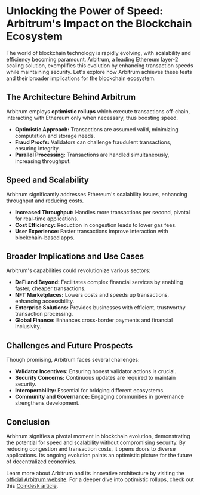# Unlocking the Power of Speed: Arbitrum's Impact on the Blockchain Ecosystem

The world of blockchain technology is rapidly evolving, with scalability and efficiency becoming paramount. Arbitrum, a leading Ethereum layer-2 scaling solution, exemplifies this evolution by enhancing transaction speeds while maintaining security. Let's explore how Arbitrum achieves these feats and their broader implications for the blockchain ecosystem.

## The Architecture Behind Arbitrum

Arbitrum employs **optimistic rollups** which execute transactions off-chain, interacting with Ethereum only when necessary, thus boosting speed. 

- **Optimistic Approach:** Transactions are assumed valid, minimizing computation and storage needs.
- **Fraud Proofs:** Validators can challenge fraudulent transactions, ensuring integrity.
- **Parallel Processing:** Transactions are handled simultaneously, increasing throughput.

## Speed and Scalability

Arbitrum significantly addresses Ethereum's scalability issues, enhancing throughput and reducing costs.

- **Increased Throughput:** Handles more transactions per second, pivotal for real-time applications.
- **Cost Efficiency:** Reduction in congestion leads to lower gas fees.
- **User Experience:** Faster transactions improve interaction with blockchain-based apps.

## Broader Implications and Use Cases

Arbitrum's capabilities could revolutionize various sectors:

- **DeFi and Beyond:** Facilitates complex financial services by enabling faster, cheaper transactions.
- **NFT Marketplaces:** Lowers costs and speeds up transactions, enhancing accessibility.
- **Enterprise Solutions:** Provides businesses with efficient, trustworthy transaction processing.
- **Global Finance:** Enhances cross-border payments and financial inclusivity.

## Challenges and Future Prospects

Though promising, Arbitrum faces several challenges:

- **Validator Incentives:** Ensuring honest validator actions is crucial.
- **Security Concerns:** Continuous updates are required to maintain security.
- **Interoperability:** Essential for bridging different ecosystems.
- **Community and Governance:** Engaging communities in governance strengthens development.

## Conclusion

Arbitrum signifies a pivotal moment in blockchain evolution, demonstrating the potential for speed and scalability without compromising security. By reducing congestion and transaction costs, it opens doors to diverse applications. Its ongoing evolution paints an optimistic picture for the future of decentralized economies.

Learn more about Arbitrum and its innovative architecture by visiting the [official Arbitrum website](https://arbitrum.io). For a deeper dive into optimistic rollups, check out this [Coindesk article](https://www.coindesk.com/learn/what-are-optimistic-rollups/).